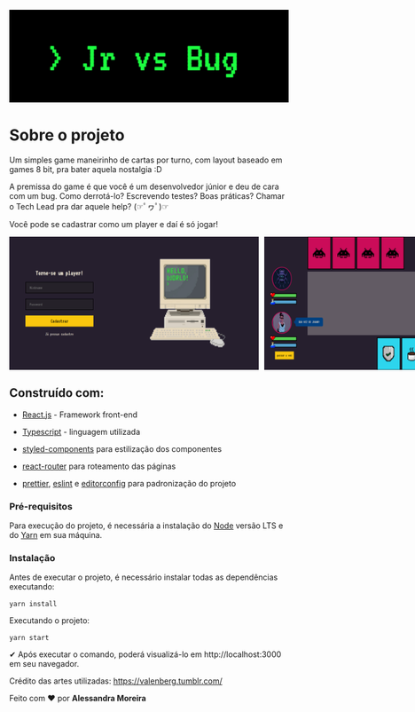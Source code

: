 <p align="center">
  <img src="./src/assets/images/logo.png">
</p>

# Sobre o projeto

Um simples game maneirinho de cartas por turno, com layout baseado em games 8 bit, pra bater aquela nostalgia :D

A premissa do game é que você é um desenvolvedor júnior e deu de cara com um bug. Como derrotá-lo? Escrevendo testes? Boas práticas? Chamar o Tech Lead pra dar aquele help? (☞ﾟヮﾟ)☞

Você pode se cadastrar como um player e daí é só jogar!

<div style="display: flex; align-items: center">
<img src="./src/assets/images/Screenshot1.png" height="240px" width="450px" style="margin-right: 10px">
<img src="./src/assets/images/Screenshot2.png"
height="240px" width="450px">
</div>

## Construído com:

- [React.js](https://pt-br.reactjs.org/) - Framework front-end

- [Typescript](https://www.typescriptlang.org/) - linguagem utilizada

- [styled-components](https://styled-components.com/) para estilização dos componentes

- [react-router](https://github.com/ReactTraining/react-router) para roteamento das páginas

- [prettier](https://prettier.io/), [eslint](https://eslint.org/) e [editorconfig](https://editorconfig.org/) para padronização do projeto

### Pré-requisitos

Para execução do projeto, é necessária a instalação do [Node](https://nodejs.org/en/) versão LTS e do [Yarn](https://yarnpkg.com/) em sua máquina.

### Instalação

Antes de executar o projeto, é necessário instalar todas as dependências executando:

```
yarn install
```

Executando o projeto:

```
yarn start
```

✔ Após executar o comando, poderá visualizá-lo em http://localhost:3000 em seu navegador.

Crédito das artes utilizadas: https://valenberg.tumblr.com/

Feito com ❤ por **Alessandra Moreira**
